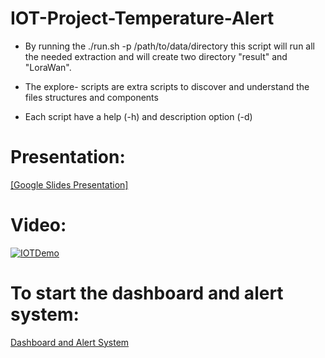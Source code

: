 # IOT-Project-Temperature-Alert

- By running the ./run.sh -p /path/to/data/directory
this script will run all the needed extraction and will create
two directory "result" and "LoraWan".

- The explore- scripts are extra scripts to discover and understand
the files structures and components

- Each script have a help (-h) and description option (-d) 


# Presentation:

[[Google Slides Presentation]](https://docs.google.com/presentation/d/1giEICwZUlgIULm_TN6f75KJvFii2xOljsNCwwvZ1_40/edit?usp=sharing)



# Video:

[![IOTDemo](https://img.youtube.com/vi/r8EkVcwo9iU/0.jpg)](https://www.youtube.com/watch?v=r8EkVcwo9iU)


# To start the dashboard and alert system:

[Dashboard and Alert System](src/README.md)


